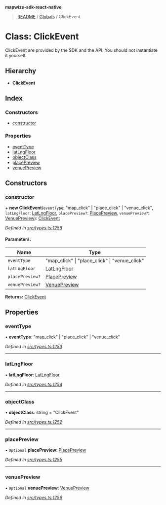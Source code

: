 **mapwize-sdk-react-native**

> [README](../README.md) / [Globals](../globals.md) / ClickEvent

# Class: ClickEvent

ClickEvent are provided by the SDK and the API.
You should not instantiate it yourself.

## Hierarchy

* **ClickEvent**

## Index

### Constructors

* [constructor](clickevent.md#constructor)

### Properties

* [eventType](clickevent.md#eventtype)
* [latLngFloor](clickevent.md#latlngfloor)
* [objectClass](clickevent.md#objectclass)
* [placePreview](clickevent.md#placepreview)
* [venuePreview](clickevent.md#venuepreview)

## Constructors

### constructor

\+ **new ClickEvent**(`eventType`: \"map\_click\" \| \"place\_click\" \| \"venue\_click\", `latLngFloor`: [LatLngFloor](latlngfloor.md), `placePreview?`: [PlacePreview](placepreview.md), `venuePreview?`: [VenuePreview](venuepreview.md)): [ClickEvent](clickevent.md)

*Defined in [src/types.ts:1256](https://github.com/Mapwize/mapwize-sdk-react-native/blob/18c4e52/src/types.ts#L1256)*

#### Parameters:

Name | Type |
------ | ------ |
`eventType` | \"map\_click\" \| \"place\_click\" \| \"venue\_click\" |
`latLngFloor` | [LatLngFloor](latlngfloor.md) |
`placePreview?` | [PlacePreview](placepreview.md) |
`venuePreview?` | [VenuePreview](venuepreview.md) |

**Returns:** [ClickEvent](clickevent.md)

## Properties

### eventType

•  **eventType**: \"map\_click\" \| \"place\_click\" \| \"venue\_click\"

*Defined in [src/types.ts:1253](https://github.com/Mapwize/mapwize-sdk-react-native/blob/18c4e52/src/types.ts#L1253)*

___

### latLngFloor

•  **latLngFloor**: [LatLngFloor](latlngfloor.md)

*Defined in [src/types.ts:1254](https://github.com/Mapwize/mapwize-sdk-react-native/blob/18c4e52/src/types.ts#L1254)*

___

### objectClass

•  **objectClass**: string = "ClickEvent"

*Defined in [src/types.ts:1252](https://github.com/Mapwize/mapwize-sdk-react-native/blob/18c4e52/src/types.ts#L1252)*

___

### placePreview

• `Optional` **placePreview**: [PlacePreview](placepreview.md)

*Defined in [src/types.ts:1255](https://github.com/Mapwize/mapwize-sdk-react-native/blob/18c4e52/src/types.ts#L1255)*

___

### venuePreview

• `Optional` **venuePreview**: [VenuePreview](venuepreview.md)

*Defined in [src/types.ts:1256](https://github.com/Mapwize/mapwize-sdk-react-native/blob/18c4e52/src/types.ts#L1256)*
